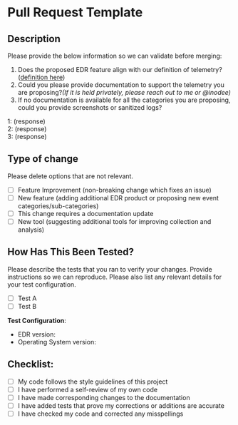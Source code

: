 # Pull Request Template

## Description

Please provide the below information so we can validate before merging:

1. Does the proposed EDR feature align with our definition of telemetry?([definition here](https://github.com/tsale/EDR-Telemetry/wiki/FAQ#5-how-is-telemetry-defined-in-this-context))
2. Could you please provide documentation to support the telemetry you are proposing?*(If it is held privately, please reach out to me or @inodee)*
3. If no documentation is available for all the categories you are proposing, could you provide screenshots or sanitized logs?

1: (response)\
2: (response)\
3: (response)

## Type of change

Please delete options that are not relevant.

- [ ] Feature Improvement (non-breaking change which fixes an issue)
- [ ] New feature (adding additional EDR product or proposing new event categories/sub-categories)
- [ ] This change requires a documentation update
- [ ] New tool (suggesting additional tools for improving collection and analysis)

## How Has This Been Tested?

Please describe the tests that you ran to verify your changes. Provide instructions so we can reproduce. Please also list any relevant details for your test configuration.

- [ ] Test A
- [ ] Test B

**Test Configuration**:
* EDR version: 
* Operating System version: 

## Checklist:

- [ ] My code follows the style guidelines of this project
- [ ] I have performed a self-review of my own code
- [ ] I have made corresponding changes to the documentation
- [ ] I have added tests that prove my corrections or additions are accurate
- [ ] I have checked my code and corrected any misspellings